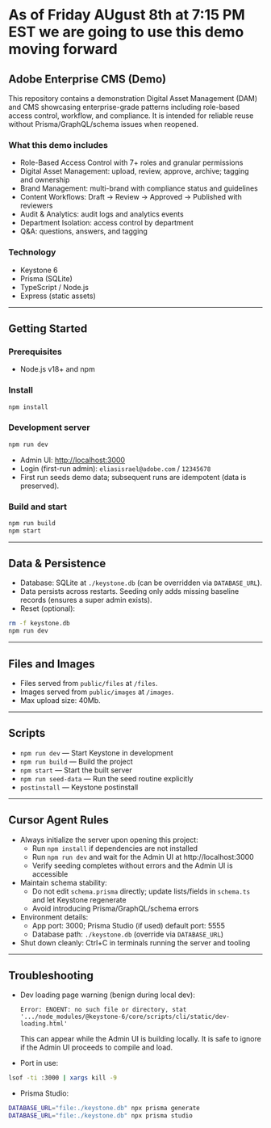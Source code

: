 # As of Friday AUgust 8th at 7:15 PM EST we are going to use this demo moving forward

## Adobe Enterprise CMS (Demo)

This repository contains a demonstration Digital Asset Management (DAM) and CMS showcasing enterprise-grade patterns including role-based access control, workflow, and compliance. It is intended for reliable reuse without Prisma/GraphQL/schema issues when reopened.

### What this demo includes
- Role-Based Access Control with 7+ roles and granular permissions
- Digital Asset Management: upload, review, approve, archive; tagging and ownership
- Brand Management: multi-brand with compliance status and guidelines
- Content Workflows: Draft → Review → Approved → Published with reviewers
- Audit & Analytics: audit logs and analytics events
- Department Isolation: access control by department
- Q&A: questions, answers, and tagging

### Technology
- Keystone 6
- Prisma (SQLite)
- TypeScript / Node.js
- Express (static assets)

---

## Getting Started

### Prerequisites
- Node.js v18+ and npm

### Install
```bash
npm install
```

### Development server
```bash
npm run dev
```
- Admin UI: [http://localhost:3000](http://localhost:3000)
- Login (first-run admin): `eliasisrael@adobe.com` / `12345678`
- First run seeds demo data; subsequent runs are idempotent (data is preserved).

### Build and start
```bash
npm run build
npm start
```

---

## Data & Persistence

- Database: SQLite at `./keystone.db` (can be overridden via `DATABASE_URL`).
- Data persists across restarts. Seeding only adds missing baseline records (ensures a super admin exists).
- Reset (optional):
```bash
rm -f keystone.db
npm run dev
```

---

## Files and Images

- Files served from `public/files` at `/files`.
- Images served from `public/images` at `/images`.
- Max upload size: 40Mb.

---

## Scripts

- `npm run dev` — Start Keystone in development
- `npm run build` — Build the project
- `npm start` — Start the built server
- `npm run seed-data` — Run the seed routine explicitly
- `postinstall` — Keystone postinstall

---

## Cursor Agent Rules

- Always initialize the server upon opening this project:
  - Run `npm install` if dependencies are not installed
  - Run `npm run dev` and wait for the Admin UI at http://localhost:3000
  - Verify seeding completes without errors and the Admin UI is accessible
- Maintain schema stability:
  - Do not edit `schema.prisma` directly; update lists/fields in `schema.ts` and let Keystone regenerate
  - Avoid introducing Prisma/GraphQL/schema errors
- Environment details:
  - App port: 3000; Prisma Studio (if used) default port: 5555
  - Database path: `./keystone.db` (override via `DATABASE_URL`)
- Shut down cleanly: Ctrl+C in terminals running the server and tooling

---

## Troubleshooting

- Dev loading page warning (benign during local dev):
  ```
  Error: ENOENT: no such file or directory, stat '.../node_modules/@keystone-6/core/scripts/cli/static/dev-loading.html'
  ```
  This can appear while the Admin UI is building locally. It is safe to ignore if the Admin UI proceeds to compile and load.

- Port in use:
```bash
lsof -ti :3000 | xargs kill -9
```

- Prisma Studio:
```bash
DATABASE_URL="file:./keystone.db" npx prisma generate
DATABASE_URL="file:./keystone.db" npx prisma studio
```
